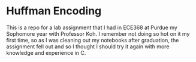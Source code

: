 # Huffman Encoding  

This is a repo for a lab assignment that I had in ECE368 at Purdue my Sophomore year with Professor Koh. I remember not doing so hot on it my first time, so as I was cleaning out my notebooks after graduation, the assignment fell out and so I thought I should try it again with more knowledge and experience in C.
